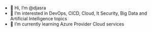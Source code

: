 - 👋 Hi, I’m @djasra
- 👀 I’m interested in DevOps, CICD, Cloud, It Security, Big Data and Artificial Intelligence topics
- 🌱 I’m currently learning Azure Provider Cloud services

<!---
djasra/djasra is a ✨ special ✨ repository because its `README.md` (this file) appears on your GitHub profile.
You can click the Preview link to take a look at your changes.
--->
